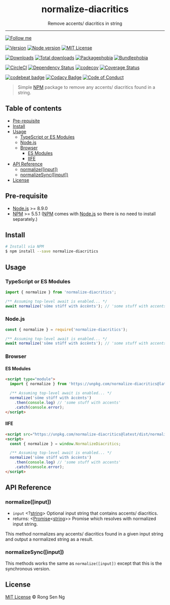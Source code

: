 <div align="center" style="text-align: center;">
  <h1 style="border-bottom: none;">normalize-diacritics</h1>

  <p>Remove accents/ diacritics in string</p>
</div>

<hr />

[![Follow me][follow-me-badge]][follow-me-url]

[![Version][version-badge]][version-url]
[![Node version][node-version-badge]][node-version-url]
[![MIT License][mit-license-badge]][mit-license-url]

[![Downloads][downloads-badge]][downloads-url]
[![Total downloads][total-downloads-badge]][downloads-url]
[![Packagephobia][packagephobia-badge]][packagephobia-url]
[![Bundlephobia][bundlephobia-badge]][bundlephobia-url]

[![CircleCI][circleci-badge]][circleci-url]
[![Dependency Status][daviddm-badge]][daviddm-url]
[![codecov][codecov-badge]][codecov-url]
[![Coverage Status][coveralls-badge]][coveralls-url]

[![codebeat badge][codebeat-badge]][codebeat-url]
[![Codacy Badge][codacy-badge]][codacy-url]
[![Code of Conduct][coc-badge]][coc-url]

> Simple [NPM][npm-url] package to remove any accents/ diacritics found in a string.

## Table of contents <!-- omit in toc -->

- [Pre-requisite](#pre-requisite)
- [Install](#install)
- [Usage](#usage)
  - [TypeScript or ES Modules](#typescript-or-es-modules)
  - [Node.js](#nodejs)
  - [Browser](#browser)
    - [ES Modules](#es-modules)
    - [IIFE](#iife)
- [API Reference](#api-reference)
  - [normalize([input])](#normalizeinput)
  - [normalizeSync([input])](#normalizesyncinput)
- [License](#license)

## Pre-requisite

- [Node.js][node-js-url] >= 8.9.0
- [NPM][npm-url] >= 5.5.1 ([NPM][npm-url] comes with [Node.js][node-js-url] so there is no need to install separately.)


## Install

```sh
# Install via NPM
$ npm install --save normalize-diacritics
```

## Usage

### TypeScript or ES Modules

```ts
import { normalize } from 'normalize-diacritics';

/** Assuming top-level await is enabled... */
await normalize('söme stüff with áccènts'); // 'some stuff with accents'
```

### Node.js

```js
const { normalize } = require('normalize-diacritics');

/** Assuming top-level await is enabled... */
await normalize('söme stüff with áccènts'); // 'some stuff with accents'
```

### Browser

#### ES Modules

```html
<script type="module">
  import { normalize } from 'https://unpkg.com/normalize-diacritics@latest/dist/normalize-diacritics.js';

  /** Assuming top-level await is enabled... */
  normalize('söme stüff with áccènts')
    .then(console.log) // 'some stuff with accents'
    .catch(console.error);
</script>
```

#### IIFE

```html
<script src="https://unpkg.com/normalize-diacritics@latest/dist/normalize-diacritics.iife.js"></script>
<script>
  const { normalize } = window.NormalizeDiacritics;

  /** Assuming top-level await is enabled... */
  normalize('söme stüff with áccènts')
    .then(console.log) // 'some stuff with accents'
    .catch(console.error);
</script>
```

## API Reference

### normalize([input])

- `input` <?[string][string-mdn-url]> Optional input string that contains accents/ diacritics.
- returns: <[Promise][promise-mdn-url]<[string][string-mdn-url]>> Promise which resolves with normalized input string.

This method normalizes any accents/ diacritics found in a given input string and output a normalized string as a result.

### normalizeSync([input])

This methods works the same as `normalize([input])` except that this is the synchronous version.

## License

[MIT License](http://motss.mit-license.org/) © Rong Sen Ng

<!-- References -->
[node-js-url]: https://nodejs.org
[npm-url]: https://www.npmjs.com
[node-releases-url]: https://nodejs.org/en/download/releases
[typescript-url]: https://github.com/Microsoft/TypeScript
[unpkg-url]: https://unpkg.com/normalize-diacritics@latest/dist/

<!-- MDN -->
[map-mdn-url]: https://developer.mozilla.org/en-US/docs/Web/JavaScript/Reference/Global_Objects/Map
[string-mdn-url]: https://developer.mozilla.org/en-US/docs/Web/JavaScript/Reference/Global_Objects/String
[object-mdn-url]: https://developer.mozilla.org/en-US/docs/Web/JavaScript/Reference/Global_Objects/Object
[number-mdn-url]: https://developer.mozilla.org/en-US/docs/Web/JavaScript/Reference/Global_Objects/Number
[boolean-mdn-url]: https://developer.mozilla.org/en-US/docs/Web/JavaScript/Reference/Global_Objects/Boolean
[html-style-element-mdn-url]: https://developer.mozilla.org/en-US/docs/Web/API/HTMLStyleElement
[promise-mdn-url]: https://developer.mozilla.org/en-US/docs/Web/JavaScript/Reference/Global_Objects/Promise

<!-- Badges -->
  [follow-me-badge]: https://flat.badgen.net/twitter/follow/igarshmyb?icon=twitter

[version-badge]: https://flat.badgen.net/npm/v/normalize-diacritics?icon=npm
[node-version-badge]: https://flat.badgen.net/npm/node/normalize-diacritics
[mit-license-badge]: https://flat.badgen.net/npm/license/normalize-diacritics

[downloads-badge]: https://flat.badgen.net/npm/dm/normalize-diacritics
[total-downloads-badge]: https://flat.badgen.net/npm/dt/normalize-diacritics?label=total%20downloads
[packagephobia-badge]: https://flat.badgen.net/packagephobia/install/normalize-diacritics
[bundlephobia-badge]: https://flat.badgen.net/bundlephobia/minzip/normalize-diacritics

[circleci-badge]: https://flat.badgen.net/circleci/github/motss/normalize-diacritics/master?icon=circleci
[daviddm-badge]: https://flat.badgen.net/david/dep/motss/normalize-diacritics
[codecov-badge]: https://flat.badgen.net/codecov/c/github/motss/normalize-diacritics?label=codecov&icon=codecov
[coveralls-badge]: https://flat.badgen.net/coveralls/c/github/motss/normalize-diacritics?label=coveralls

[codacy-badge]: https://api.codacy.com/project/badge/Grade/c84a41b8422245058a8c1acd17fd7e23
[inch-badge]: http://inch-ci.org/github/motss/normalize-diacritics.svg?branch=master
[codebeat-badge]: https://codebeat.co/badges/8a0eb7c1-b944-41b1-ad87-5f0bd392873b
[coc-badge]: https://flat.badgen.net/badge/code%20of/conduct/pink

<!-- Links -->
[follow-me-url]: https://twitter.com/igarshmyb?utm_source=github.com&amp;utm_medium=referral&amp;utm_content=motss/normalize-diacritics

[version-url]: https://www.npmjs.com/package/normalize-diacritics
[node-version-url]: https://nodejs.org/en/download
[mit-license-url]: https://github.com/motss/normalize-diacritics/blob/master/LICENSE

[downloads-url]: http://www.npmtrends.com/normalize-diacritics
[packagephobia-url]: https://packagephobia.now.sh/result?p=normalize-diacritics
[bundlephobia-url]: https://bundlephobia.com/result?p=normalize-diacritics

[circleci-url]: https://circleci.com/gh/motss/normalize-diacritics/tree/master
[daviddm-url]: https://david-dm.org/motss/normalize-diacritics
[codecov-url]: https://codecov.io/gh/motss/normalize-diacritics
[coveralls-url]: https://coveralls.io/github/motss/normalize-diacritics?branch=master

[codebeat-url]: https://codebeat.co/projects/github-com-motss-normalize-diacritics-master
[codacy-url]: https://www.codacy.com/app/motss/normalize-diacritics?utm_source=github.com&amp;utm_medium=referral&amp;utm_content=motss/normalize-diacritics&amp;utm_campaign=Badge_Grade
[coc-url]: https://github.com/motss/normalize-diacritics/blob/master/CODE_OF_CONDUCT.md
